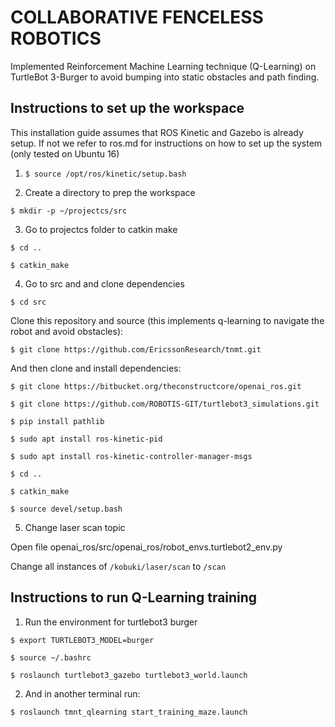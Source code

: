 # COLLABORATIVE FENCELESS ROBOTICS

Implemented Reinforcement Machine Learning technique (Q-Learning) on TurtleBot 3-Burger
to avoid bumping into static obstacles and path finding.

## Instructions to set up the workspace

This installation guide assumes that ROS Kinetic and Gazebo is already setup. If not we refer to ros.md for instructions on how to set up the system (only tested on Ubuntu 16)

1.  `$ source /opt/ros/kinetic/setup.bash`

2. Create a directory to prep the workspace

`$ mkdir -p ~/projectcs/src`

3. Go to projectcs folder to catkin make

`$ cd ..`

`$ catkin_make`

4. Go to src and and clone dependencies

`$ cd src`

Clone this repository and source (this implements q-learning to navigate the robot and avoid obstacles):

`$ git clone https://github.com/EricssonResearch/tnmt.git`

And then clone and install dependencies:

`$ git clone https://bitbucket.org/theconstructcore/openai_ros.git`

`$ git clone https://github.com/ROBOTIS-GIT/turtlebot3_simulations.git`

`$ pip install pathlib`

`$ sudo apt install ros-kinetic-pid`

`$ sudo apt install ros-kinetic-controller-manager-msgs`

`$ cd ..`

`$ catkin_make`

`$ source devel/setup.bash`

5. Change laser scan topic

Open file openai_ros/src/openai_ros/robot_envs.turtlebot2_env.py

Change all instances of `/kobuki/laser/scan` to `/scan`

## Instructions to run Q-Learning training
1. Run the environment for turtlebot3 burger

`$ export TURTLEBOT3_MODEL=burger`

`$ source ~/.bashrc`

`$ roslaunch turtlebot3_gazebo turtlebot3_world.launch`

2. And in another terminal run:

`$ roslaunch tmnt_qlearning start_training_maze.launch`
